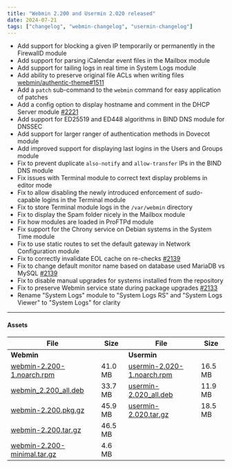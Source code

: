 ```yaml
---
title: "Webmin 2.200 and Usermin 2.020 released"
date: 2024-07-21
tags: ["changelog", "webmin-changelog", "usermin-changelog"]
---
```

* Add support for blocking a given IP temporarily or permanently in the FirewallD module
* Add support for parsing iCalendar event files in the Mailbox module
* Add support for tailing logs in real time in System Logs module
* Add ability to preserve original file ACLs when writing files [webmin/authentic-theme#1511](https://github.com/webmin/authentic-theme/discussions/1511#discussioncomment-9913902)
* Add a `patch` sub-command to the `webmin` command for easy application of patches
* Add a config option to display hostname and comment in the DHCP Server module [#2221](https://github.com/webmin/webmin/issues/2221)
* Add support for ED25519 and ED448 algorithms in BIND DNS module for DNSSEC
* Add support for larger ranger of authentication methods in Dovecot module
* Add improved support for displaying last logins in the Users and Groups module
* Fix to prevent duplicate `also-notify` and `allow-transfer` IPs in the BIND DNS module
* Fix issues with Terminal module to correct text display problems in editor mode
* Fix to allow disabling the newly introduced enforcement of _sudo_-capable logins in the Terminal module
* Fix to store Terminal module logs in the `/var/webmin` directory
* Fix to display the Spam folder nicely in the Mailbox module
* Fix how modules are loaded in ProFTPd module
* Fix support for the Chrony service on Debian systems in the System Time module
* Fix to use static routes to set the default gateway in Network Configuration module
* Fix to correctly invalidate EOL cache on re-checks [#2139](https://github.com/webmin/webmin/issues/2139)
* Fix to change default monitor name based on database used MariaDB vs MySQL [#2139](https://github.com/virtualmin/virtualmin-gpl/issues/798)
* Fix to disable manual upgrades for systems installed from the repository
* Fix to preserve Webmin service state during package upgrades [#2133](https://github.com/webmin/webmin/issues/2133)
* Rename "System Logs" module to "System Logs RS" and "System Logs Viewer" to "System Logs" for clarity

---

#### Assets

| File                       | Size | File                       | Size |
| -------------------------- | -----| -------------------------- | ---- |
| **Webmin**                 |      | **Usermin**                |      |
|[webmin-2.200-1.noarch.rpm](https://github.com/webmin/webmin/releases/download/2.200/webmin-2.200-1.noarch.rpm) | 41.0 MB | [usermin-2.020-1.noarch.rpm](https://github.com/webmin/usermin/releases/download/2.020/usermin-2.020-1.noarch.rpm)    | 16.5 MB |
|[webmin_2.200_all.deb](https://github.com/webmin/webmin/releases/download/2.200/webmin_2.200_all.deb)           | 33.7 MB | [usermin-2.020_all.deb](https://github.com/webmin/usermin/releases/download/2.020/usermin_2.020_all.deb)              | 11.9 MB |
|[webmin-2.200.pkg.gz](https://github.com/webmin/webmin/releases/download/2.200/webmin-2.200.pkg.gz)             | 45.9 MB | [usermin-2.020.tar.gz](https://github.com/webmin/usermin/releases/download/2.020/usermin-2.020.tar.gz)                | 18.5 MB |
|[webmin-2.200.tar.gz](https://github.com/webmin/webmin/releases/download/2.200/webmin-2.200.tar.gz)             | 46.5 MB | | |
|[webmin-2.200-minimal.tar.gz](https://github.com/webmin/webmin/releases/download/2.200/webmin-2.200-minimal.tar.gz) | 4.6 MB | |
